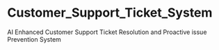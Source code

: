 # Customer_Support_Ticket_System
AI Enhanced Customer Support Ticket Resolution and Proactive issue Prevention System
